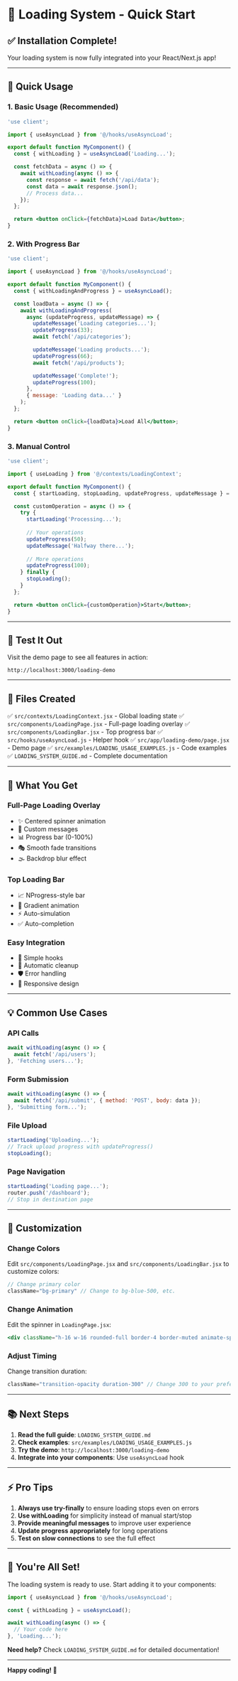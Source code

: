 # 🚀 Loading System - Quick Start

## ✅ Installation Complete!

Your loading system is now fully integrated into your React/Next.js app!

---

## 🎯 Quick Usage

### 1. Basic Usage (Recommended)

```jsx
'use client';

import { useAsyncLoad } from '@/hooks/useAsyncLoad';

export default function MyComponent() {
  const { withLoading } = useAsyncLoad('Loading...');

  const fetchData = async () => {
    await withLoading(async () => {
      const response = await fetch('/api/data');
      const data = await response.json();
      // Process data...
    });
  };

  return <button onClick={fetchData}>Load Data</button>;
}
```

### 2. With Progress Bar

```jsx
'use client';

import { useAsyncLoad } from '@/hooks/useAsyncLoad';

export default function MyComponent() {
  const { withLoadingAndProgress } = useAsyncLoad();

  const loadData = async () => {
    await withLoadingAndProgress(
      async (updateProgress, updateMessage) => {
        updateMessage('Loading categories...');
        updateProgress(33);
        await fetch('/api/categories');

        updateMessage('Loading products...');
        updateProgress(66);
        await fetch('/api/products');

        updateMessage('Complete!');
        updateProgress(100);
      },
      { message: 'Loading data...' }
    );
  };

  return <button onClick={loadData}>Load All</button>;
}
```

### 3. Manual Control

```jsx
'use client';

import { useLoading } from '@/contexts/LoadingContext';

export default function MyComponent() {
  const { startLoading, stopLoading, updateProgress, updateMessage } = useLoading();

  const customOperation = async () => {
    try {
      startLoading('Processing...');
      
      // Your operations
      updateProgress(50);
      updateMessage('Halfway there...');
      
      // More operations
      updateProgress(100);
    } finally {
      stopLoading();
    }
  };

  return <button onClick={customOperation}>Start</button>;
}
```

---

## 🧪 Test It Out

Visit the demo page to see all features in action:

```
http://localhost:3000/loading-demo
```

---

## 📁 Files Created

✅ `src/contexts/LoadingContext.jsx` - Global loading state
✅ `src/components/LoadingPage.jsx` - Full-page loading overlay
✅ `src/components/LoadingBar.jsx` - Top progress bar
✅ `src/hooks/useAsyncLoad.js` - Helper hook
✅ `src/app/loading-demo/page.jsx` - Demo page
✅ `src/examples/LOADING_USAGE_EXAMPLES.js` - Code examples
✅ `LOADING_SYSTEM_GUIDE.md` - Complete documentation

---

## 🎨 What You Get

### Full-Page Loading Overlay
- ✨ Centered spinner animation
- 💬 Custom messages
- 📊 Progress bar (0-100%)
- 🎭 Smooth fade transitions
- 🌫️ Backdrop blur effect

### Top Loading Bar
- 📈 NProgress-style bar
- 🌈 Gradient animation
- ⚡ Auto-simulation
- ✅ Auto-completion

### Easy Integration
- 🎯 Simple hooks
- 🔄 Automatic cleanup
- 🛡️ Error handling
- 📱 Responsive design

---

## 💡 Common Use Cases

### API Calls
```jsx
await withLoading(async () => {
  await fetch('/api/users');
}, 'Fetching users...');
```

### Form Submission
```jsx
await withLoading(async () => {
  await fetch('/api/submit', { method: 'POST', body: data });
}, 'Submitting form...');
```

### File Upload
```jsx
startLoading('Uploading...');
// Track upload progress with updateProgress()
stopLoading();
```

### Page Navigation
```jsx
startLoading('Loading page...');
router.push('/dashboard');
// Stop in destination page
```

---

## 🔧 Customization

### Change Colors
Edit `src/components/LoadingPage.jsx` and `src/components/LoadingBar.jsx` to customize colors:

```jsx
// Change primary color
className="bg-primary" // Change to bg-blue-500, etc.
```

### Change Animation
Edit the spinner in `LoadingPage.jsx`:

```jsx
<div className="h-16 w-16 rounded-full border-4 border-muted animate-spin border-t-primary">
```

### Adjust Timing
Change transition duration:

```jsx
className="transition-opacity duration-300" // Change 300 to your preference
```

---

## 📚 Next Steps

1. **Read the full guide**: `LOADING_SYSTEM_GUIDE.md`
2. **Check examples**: `src/examples/LOADING_USAGE_EXAMPLES.js`
3. **Try the demo**: `http://localhost:3000/loading-demo`
4. **Integrate into your components**: Use `useAsyncLoad` hook

---

## ⚡ Pro Tips

1. **Always use try-finally** to ensure loading stops even on errors
2. **Use withLoading** for simplicity instead of manual start/stop
3. **Provide meaningful messages** to improve user experience
4. **Update progress appropriately** for long operations
5. **Test on slow connections** to see the full effect

---

## 🎉 You're All Set!

The loading system is ready to use. Start adding it to your components:

```jsx
import { useAsyncLoad } from '@/hooks/useAsyncLoad';

const { withLoading } = useAsyncLoad();

await withLoading(async () => {
  // Your code here
}, 'Loading...');
```

**Need help?** Check `LOADING_SYSTEM_GUIDE.md` for detailed documentation!

---

**Happy coding! 🚀**
